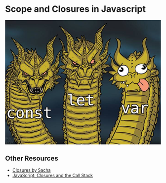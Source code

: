 # Scope and Closures in Javascript

![Wall](./wall.png)

## Other Resources

- [Closures by Sacha](https://youtu.be/JXG_gQ0OF74)
- [JavaScript: Closures and the Call Stack](https://medium.com/@akaphenom/javascript-closures-and-the-call-stack-722ef2c3b5a8)
